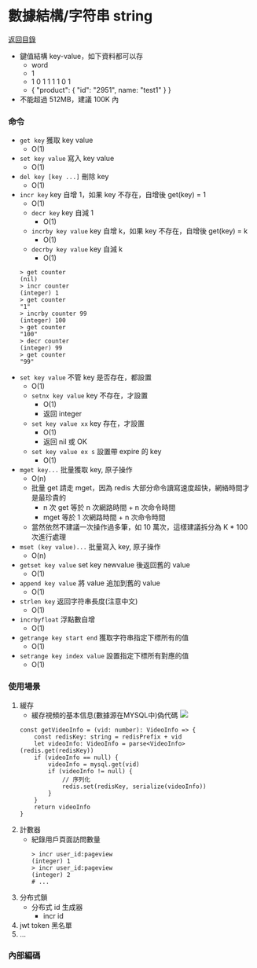 數據結構/字符串 string
===
[返回目錄](../../index.md)


* 鍵值結構 key-value，如下資料都可以存
	* word
	* 1
	* 1 0 1 1 1 1 0 1
	* { "product": { "id": "2951", name: "test1" } }
* 不能超過 512MB，建議 100K 內

### 命令

* `get key` 獲取 key value
	*  O(1)
* `set key value` 寫入 key value 
	* O(1)
* `del key [key ...]` 刪除 key 
	* O(1)
* `incr key` key 自增 1，如果 key 不存在，自增後 get(key) = 1 
	* O(1)
	* `decr key` key 自減 1
		* O(1)
	* `incrby key value` key 自增 k，如果 key 不存在，自增後 get(key) = k
		* O(1)
	* `decrby key value` key 自減 k
		* O(1)
	```redis=
	> get counter
	(nil)
	> incr counter
	(integer) 1
	> get counter
	"1"
	> incrby counter 99
	(integer) 100
	> get counter
	"100"
	> decr counter
	(integer) 99
	> get counter
	"99"
	```
* `set key value` 不管 key 是否存在，都設置
	* O(1)
	* `setnx key value` key 不存在，才設置
		* O(1)
		* 返回 integer
	* `set key value xx` key 存在，才設置
		* O(1)
		* 返回 nil 或 OK
	* `set key value ex s` 設置帶 expire 的 key
		* O(1)
* `mget key...` 批量獲取 key, 原子操作
	* O(n)
	* 批量 get 請走 mget，因為 redis 大部分命令讀寫速度超快，網絡時間才是最珍貴的
		* n 次 get 等於 n 次網路時間 + n 次命令時間
		* mget 等於 1 次網路時間 + n 次命令時間
	* 當然依然不建議一次操作過多筆，如 10 萬次，這樣建議拆分為 K * 100 次進行處理
* `mset (key value)...` 批量寫入 key, 原子操作
	* O(n)
* `getset key value` set key newvalue 後返回舊的 value
	* O(1)
* `append key value` 將 value 追加到舊的 value 
	* O(1)
* `strlen key` 返回字符串長度(注意中文)
	* O(1)
* `incrbyfloat` 浮點數自增
	* O(1)
* `getrange key start end` 獲取字符串指定下標所有的值
	* O(1)
* `setrange key index value` 設置指定下標所有對應的值
	* O(1)
		
### 使用場景

1. 緩存
	* 緩存視頻的基本信息(數據源在MYSQL中)偽代碼
	![](https://i.imgur.com/gArjEhD.png)
	```typescript=
	const getVideoInfo = (vid: number): VideoInfo => {
		const redisKey: string = redisPrefix + vid
		let videoInfo: VideoInfo = parse<VideoInfo>(redis.get(redisKey))
		if (videoInfo == null) {
			videoInfo = mysql.get(vid)
			if (videoInfo != null) {
				// 序列化
				redis.set(redisKey, serialize(videoInfo))
			}
		}
		return videoInfo
	}
	```
2. 計數器
	* 紀錄用戶頁面訪問數量
		```redis=
		> incr user_id:pageview
		(integer) 1
		> incr user_id:pageview
		(integer) 2
		# ...
		```
4. 分布式鎖
	* 分布式 id 生成器
		* incr id
6. jwt token 黑名單
7. ...


### 內部編碼
